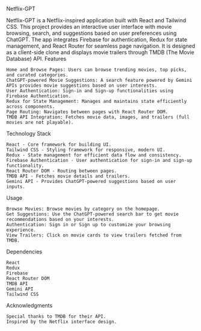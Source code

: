 Netflix-GPT

Netflix-GPT is a Netflix-inspired application built with React and Tailwind CSS. This project provides an interactive user interface with movie browsing, search, and suggestions based on user preferences using ChatGPT. The app integrates Firebase for authentication, Redux for state management, and React Router for seamless page navigation. It is designed as a client-side clone and displays movie trailers through TMDB (The Movie Database) API.
Features

    Home and Browse Pages: Users can browse trending movies, top picks, and curated categories.
    ChatGPT-powered Movie Suggestions: A search feature powered by Gemini APIs provides movie suggestions based on user interests.
    User Authentication: Sign-in and Sign-up functionalities using Firebase Authentication.
    Redux for State Management: Manages and maintains state efficiently across components.
    Page Routing: Navigates between pages with React Router DOM.
    TMDB API Integration: Fetches movie data, images, and trailers (full movies are not playable).

Technology Stack

    React - Core framework for building UI.
    Tailwind CSS - Styling framework for responsive, modern UI.
    Redux - State management for efficient data flow and consistency.
    Firebase Authentication - User authentication for sign-in and sign-up functionality.
    React Router DOM - Routing between pages.
    TMDB API - Fetches movie details and trailers.
    Gemini API - Provides ChatGPT-powered suggestions based on user inputs.

Usage

    Browse Movies: Browse movies by category on the homepage.
    Get Suggestions: Use the ChatGPT-powered search bar to get movie recommendations based on your interests.
    Authentication: Sign in or Sign up to customize your browsing experience.
    View Trailers: Click on movie cards to view trailers fetched from TMDB.

Dependencies

    React
    Redux
    Firebase
    React Router DOM
    TMDB API
    Gemini API
    Tailwind CSS

Acknowledgments

    Special thanks to TMDB for their API.
    Inspired by the Netflix interface design.
